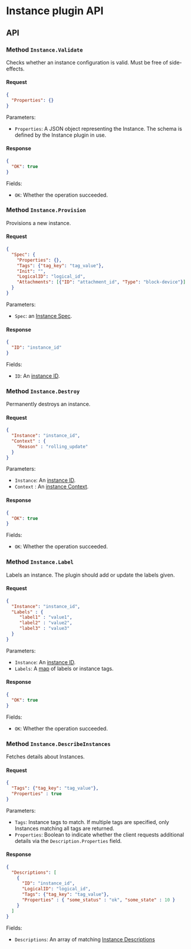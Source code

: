 # Instance plugin API

<!-- SOURCE-CHECKSUM pkg/spi/instance/* 6b3c98bed4470312a41376f651cee99a9e35ffb02e5726e3feca6e60faf1d3ea6e9ae1d8eab96f9ea799fded295ca3ba84a09455f04a579ac4123eb89117db2da2ea1073a6f94b241e6c6a9a0a9048d452c44631323150dfeffdfde2b8c5ba85e274fabe -->

## API

### Method `Instance.Validate`
Checks whether an instance configuration is valid.  Must be free of side-effects.

#### Request
```json
{
  "Properties": {}
}
```

Parameters:
- `Properties`: A JSON object representing the Instance.  The schema is defined by the Instance plugin in use.


#### Response
```json
{
  "OK": true
}
```

Fields:
- `OK`: Whether the operation succeeded.

### Method `Instance.Provision`
Provisions a new instance.

#### Request
```json
{
  "Spec": {
    "Properties": {},
    "Tags": {"tag_key": "tag_value"},
    "Init": "",
    "LogicalID": "logical_id",
    "Attachments": [{"ID": "attachment_id", "Type": "block-device"}]
  }
}
```

Parameters:
- `Spec`: an [Instance Spec](types.md#instance-spec).

#### Response
```json
{
  "ID": "instance_id"
}
```

Fields:
- `ID`: An [instance ID](types.md#instance-id).

### Method `Instance.Destroy`
Permanently destroys an instance.

#### Request
```json
{
  "Instance": "instance_id",
  "Context" : {
    "Reason" : "rolling_update"
  }
}
```

Parameters:
- `Instance`: An [instance ID](types.md#instance-id).
- `Context` : An [instance Context](types.md#context).

#### Response
```json
{
  "OK": true
}
```

Fields:
- `OK`: Whether the operation succeeded.

### Method `Instance.Label`
Labels an instance.  The plugin should add or update the labels given.

#### Request
```json
{
  "Instance": "instance_id",
  "Labels" : {
     "label1" : "value1",
     "label2" : "value2",
     "label3" : "value3"
  }
}
```

Parameters:
- `Instance`: An [instance ID](types.md#instance-id).
- `Labels`: A [map](types.md#instance-tags) of labels or instance tags.

#### Response
```json
{
  "OK": true
}
```

Fields:
- `OK`: Whether the operation succeeded.

### Method `Instance.DescribeInstances`
Fetches details about Instances.

#### Request
```json
{
  "Tags": {"tag_key": "tag_value"},
  "Properties" : true
}
```

Parameters:
- `Tags`: Instance tags to match.  If multiple tags are specified, only Instances matching all tags are returned.
- `Properties`: Boolean to indicate whether the client requests additional details via the `Description.Properties` field.
#### Response
```json
{
  "Descriptions": [
    {
      "ID": "instance_id",
      "LogicalID": "logical_id",
      "Tags": {"tag_key": "tag_value"},
      "Properties" : { "some_status" : "ok", "some_state" : 10 }
    }
  ]
}
```

Fields:
- `Descriptions`: An array of matching [Instance Descriptions](types.md#instance-description)
